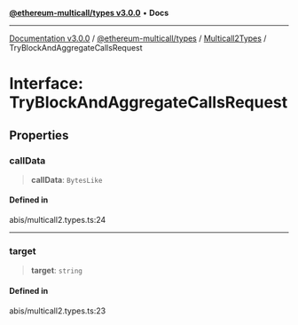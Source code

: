 [**@ethereum-multicall/types v3.0.0**](../../../README.md) • **Docs**

***

[Documentation v3.0.0](../../../../../packages.md) / [@ethereum-multicall/types](../../../README.md) / [Multicall2Types](../README.md) / TryBlockAndAggregateCallsRequest

# Interface: TryBlockAndAggregateCallsRequest

## Properties

### callData

> **callData**: `BytesLike`

#### Defined in

abis/multicall2.types.ts:24

***

### target

> **target**: `string`

#### Defined in

abis/multicall2.types.ts:23
